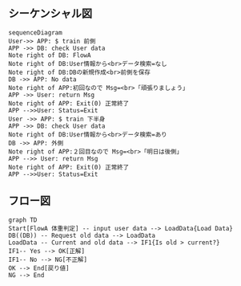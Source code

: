 
## シーケンシャル図

```mermaid
sequenceDiagram
User->> APP: $ train 前側
APP ->> DB: check User data
Note right of DB: FlowA
Note right of DB:User情報から<br>データ検索=なし
Note right of DB:DBの新規作成<br>前側を保存
DB ->> APP: No data
Note right of APP:初回なので Msg=<br>「頑張りましょう」
APP ->> User: return Msg
Note right of APP: Exit(0) 正常終了
APP -->>User: Status=Exit
User ->> APP: $ train 下半身
APP ->> DB: check User data
Note right of DB:User情報から<br>データ検索=あり
DB ->> APP: 外側
Note right of APP:２回目なので Msg=<br>「明日は後側」
APP -->> User: return Msg
Note right of APP: Exit(0) 正常終了
APP -->>User: Status=Exit
```

## フロー図

```mermaid
graph TD
Start[FlowA 体重判定] -- input user data --> LoadData{Load Data}
DB((DB)) -- Request old data --> LoadData
LoadData -- Current and old data --> IF1{Is old > current?}
IF1-- Yes --> OK[正解]
IF1-- No --> NG[不正解]
OK --> End[戻り値]
NG --> End
```

<!--stackedit_data:
eyJoaXN0b3J5IjpbLTE5NDAyNDc4MDEsLTcyNjQ1OTYwNSwtMz
A4ODgwOTM5LC0xOTk5MjM1MTBdfQ==
-->